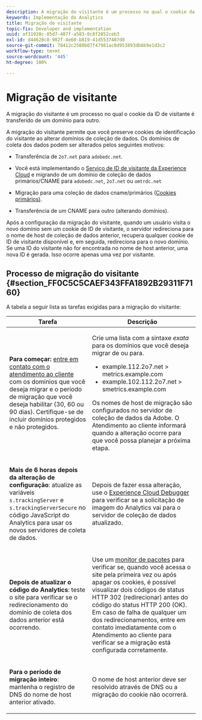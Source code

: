 ```yaml
---
description: A migração do visitante é um processo no qual o cookie da ID de visitante é transferido de um domínio para outro.
keywords: Implementação do Analytics
title: Migração de visitante
topic-fix: Developer and implementation
uuid: af31928c-85d7-407f-a583-0c8f2852ceb3
exl-id: d44628c8-902f-4e60-b819-41d5537407d8
source-git-commit: 78412c2588b07f47981ac0d953893db6b9e1d3c2
workflow-type: tm+mt
source-wordcount: '445'
ht-degree: 100%

---
```


# Migração de visitante

A migração do visitante é um processo no qual o cookie da ID de visitante é transferido de um domínio para outro.

A migração do visitante permite que você preserve cookies de identificação do visitante ao alterar domínios de coleção de dados. Os domínios de coleta dos dados podem ser alterados pelos seguintes motivos:

* Transferência de `2o7.net` para `adobedc.net`.

* Você está implementando o [Serviço de ID de visitante da Experience Cloud](https://docs.adobe.com/content/help/pt-BR/id-service/using/home.html) e migrando de um domínio de coleção de dados primários/CNAME para `adobedc.net`, `2o7.net` ou `omtrdc.net`

* Migração para uma coleção de dados cname/primários ([Cookies primários)](https://docs.adobe.com/content/help/pt-BR/core-services/interface/ec-cookies/cookies-first-party.html).

* Transferência de um CNAME para outro (alterando domínios).

Após a configuração da migração do visitante, quando um usuário visita o novo domínio sem um cookie de ID de visitante, o servidor redireciona para o nome de host de coleção de dados anterior, recupera qualquer cookie de ID de visitante disponível e, em seguida, redireciona para o novo domínio. Se uma ID do visitante não for encontrada no nome de host anterior, uma nova ID é gerada. Isso ocorre apenas uma vez por visitante.

## Processo de migração do visitante {#section_FF0C5C5CAEF343FFA1892B29311F7160}

A tabela a seguir lista as tarefas exigidas para a migração do visitante:

<table id="table_7B2535FC3E264216A299686415C6B21C"> 
 <thead> 
  <tr> 
   <th colname="col1" class="entry"> Tarefa </th> 
   <th colname="col3" class="entry"> Descrição </th> 
  </tr> 
 </thead>
 <tbody> 
  <tr> 
   <td colname="col1"> <p> <b>Para começar:</b> <a href="https://helpx.adobe.com/br/marketing-cloud/contact-support.html"  >entre em contato com o atendimento ao cliente</a> com os domínios que você deseja migrar e o período de migração que você deseja habilitar (30, 60 ou 90 dias). Certifique-se de incluir domínios protegidos e não protegidos. </p> </td> 
   <td colname="col3"> <p>Crie uma lista com a sintaxe <i>exata</i> para os domínios que você deseja migrar de ou para. </p> 
    <ul id="ul_067EC5C7619141A6BDFBC209C9FD47E2"> 
     <li id="li_0723D948465A49C1871B81207AEDC4DC">example.112.2o7.net &gt; metrics.example.com </li> 
     <li id="li_B0CA15A593BD4AB9802E33A3FF037C7A">example.102.112.2o7.net &gt; smetrics.example.com </li> 
    </ul> <p>Os nomes de host de migração são configurados no servidor de coleção de dados da Adobe. O Atendimento ao cliente informará quando a alteração ocorre para que você possa planejar a próxima etapa. </p> </td> 
  </tr> 
  <tr> 
   <td colname="col1"> <p> <b>Mais de 6 horas depois da alteração de configuração</b>: atualize as variáveis <code> s.trackingServer</code> e <code> s.trackingServerSecure</code> no código JavaScript do Analytics para usar os novos servidores de coleta de dados. </p> </td> 
   <td colname="col3"> <p>Depois de fazer essa alteração, use o <a href="https://experienceleague.adobe.com/docs/debugger/using/experience-cloud-debugger.html?lang=pt-BR"> Experience Cloud Debugger</a> para verificar se a solicitação de imagem do Analytics vai para o servidor de coleção de dados atualizado. </p> </td> 
  </tr> 
  <tr> 
   <td colname="col1"> <p> <b>Depois de atualizar o código do Analytics</b>: teste o site para verificar se o redirecionamento do domínio de coleta dos dados anterior está ocorrendo. </p> </td> 
   <td colname="col3"> <p>Use um <a href="../implement/validate/packet-monitor.md"> monitor de pacotes</a> para verificar se, quando você acessa o site pela primeira vez ou após apagar os cookies, é possível visualizar dois códigos de status HTTP 302 (redirecionar) antes do código do status HTTP 200 (OK). Em caso de falha de qualquer um dos redirecionamentos, entre em contato imediatamente com o Atendimento ao cliente para verificar se a migração está configurada corretamente. </p> </td> 
  </tr> 
  <tr> 
   <td colname="col1"> <p> <b>Para o período de migração inteiro</b>: mantenha o registro de DNS do nome de host anterior ativado. </p> </td> 
   <td colname="col3"> <p>O nome de host anterior deve ser resolvido através de DNS ou a migração do cookie não ocorrerá. </p> </td> 
  </tr> 
 </tbody> 
</table>
